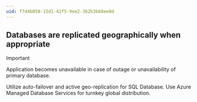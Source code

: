 ```yaml
---
uid: f7d4b058-15d1-42f5-9ee2-362b3b68ee0d
---
```

## Databases are replicated geographically when appropriate

> [!IMPORTANT]
> Application becomes unavailable in case of outage or unavailability of primary database.

Utilize auto-failover and active geo-replication for SQL Database. Use Azure Managed Database Services for turnkey global distribution.